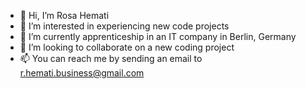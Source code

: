 - 👋 Hi, I’m Rosa Hemati
- 👀 I’m interested in experiencing new code projects
- 🌱 I’m currently apprenticeship in an IT company in Berlin, Germany
- 💞️ I’m looking to collaborate on a new coding project
- 📫 You can reach me by sending an email to r.hemati.business@gmail.com 

<!---
Rosa-h878/Rosa-h878 is a ✨ special ✨ repository because its `README.md` (this file) appears on your GitHub profile.
You can click the Preview link to take a look at your changes.
--->

